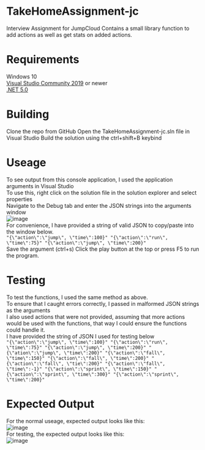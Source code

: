 # TakeHomeAssignment-jc
Interview Assignment for JumpCloud
Contains a small library function to add actions as well as get stats on added actions.

# Requirements
Windows 10  
[Visual Studio Community 2019](https://visualstudio.microsoft.com/downloads/) or newer  
[.NET 5.0](https://dotnet.microsoft.com/download)

# Building
Clone the repo from GitHub
Open the TakeHomeAssignment-jc.sln file in Visual Studio
Build the solution using the ctrl+shift+B keybind

# Useage
To see output from this console application, I used the application arguments in Visual Studio  
To use this, right click on the solution file in the solution explorer and select properties  
Navigate to the Debug tab and enter the JSON strings into the arguments window  
![image](https://user-images.githubusercontent.com/61291740/124397040-f2d1a300-dcd2-11eb-91e5-79f79716a2c4.png)  
For convenience, I have provided a string of valid JSON to copy/paste into the window below.  
```"{\"action\":\"jump\", \"time\":100}" "{\"action\":\"run\", \"time\":75}" "{\"action\":\"jump\", \"time\":200}"```  
Save the argument (ctrl+s)
Click the play button at the top or press F5 to run the program.

# Testing
To test the functions, I used the same method as above.  
To ensure that I caught errors correctly, I passed in malformed JSON strings as the arguments  
I also used actions that were not provided, assuming that more actions would be used with the functions, that way I could ensure the functions could handle it.  
I have provided the string of JSON I used for testing below  
```"{\"action\":\"jump\", \"time\":100}" "{\"action\":\"run\", \"time\":75}" "{\"action\":\"jump\", \"time\":200}" "{\"ation\":\"jump\", \"time\":200}" "{\"action\":\"fall\", \"time\":150}" "{\"action\":\"fall\", \"time\":200}" "{\"action\":\"fall\", \"tie\":200}" "{\"action\":\"fall\", \"time\":-1}" "{\"action\":\"sprint\", \"time\":150}" "{\"action\":\"sprint\", \"time\":300}" "{\"action\":\"sprint\", \"time\":200}"```

# Expected Output
For the normal useage, expected output looks like this:  
![image](https://user-images.githubusercontent.com/61291740/124397281-ab4c1680-dcd4-11eb-99c5-593ff214a93c.png)  
For testing, the expected output looks like this:  
![image](https://user-images.githubusercontent.com/61291740/124397332-d9c9f180-dcd4-11eb-8234-b4252472939a.png)


